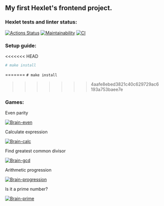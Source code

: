 ## My first Hexlet's frontend project.

### Hexlet tests and linter status:
[![Actions Status](https://github.com/kalbasnick/frontend-project-lvl1/workflows/hexlet-check/badge.svg)](https://github.com/kalbasnick/frontend-project-lvl1/actions)
[![Maintainability](https://api.codeclimate.com/v1/badges/a99a88d28ad37a79dbf6/maintainability)](https://codeclimate.com/github/kalbasnick/frontend-project-lvl1)
[![CI](https://github.com/kalbasnick/frontend-project-lvl1/actions/workflows/blank.yml/badge.svg)](https://github.com/kalbasnick/frontend-project-lvl1/actions/workflows/blank.yml)

### Setup guide:

<<<<<<< HEAD
```sh
# make install
```
=======
`# make install`
>>>>>>> 4aafe8ebed3821c40c629729ac6193a753baee7e

### Games:

Even parity

[![Brain-even](https://asciinema.org/a/v7C3x8Fn78gDaOduOVwvNv7X1.svg)](https://asciinema.org/a/v7C3x8Fn78gDaOduOVwvNv7X1)

Calculate expression

[![Brain-calc](https://asciinema.org/a/VuSeieeQ7ndVkEJdXvEmZdK7y.svg)](https://asciinema.org/a/VuSeieeQ7ndVkEJdXvEmZdK7y)

Find greatest common divisor

[![Brain-gcd](https://asciinema.org/a/7AyaWJB1JE60d6UpLxV60owiq.svg)](https://asciinema.org/a/7AyaWJB1JE60d6UpLxV60owiq)

Arithmetic progression

[![Brain-progression](https://asciinema.org/a/HxhUXRtpCd0u69cLzvAqovl9L.svg)](https://asciinema.org/a/HxhUXRtpCd0u69cLzvAqovl9L)

Is it a prime number?

[![Brain-prime](https://asciinema.org/a/yDxSo1E1L4MCOi1wSfD9uQ6Xp.svg)](https://asciinema.org/a/yDxSo1E1L4MCOi1wSfD9uQ6Xp)

